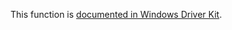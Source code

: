 This function is [documented in Windows Driver Kit](https://learn.microsoft.com/en-us/windows-hardware/drivers/ddi/ntifs/nf-ntifs-rtlntstatustodoserrornoteb).
